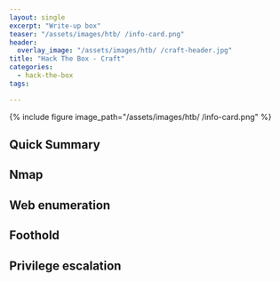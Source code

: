 ```yaml
---
layout: single
excerpt: "Write-up box"
teaser: "/assets/images/htb/ /info-card.png"
header:
  overlay_image: "/assets/images/htb/ /craft-header.jpg"
title: "Hack The Box - Craft"
categories:
  - hack-the-box
tags:

---
```

{% include figure image_path="/assets/images/htb/ /info-card.png" %}

## Quick Summary

## Nmap

## Web enumeration

## Foothold

## Privilege escalation

